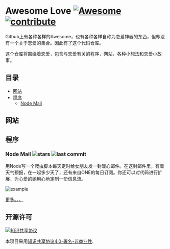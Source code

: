 # Awesome Love [![Awesome](https://awesome.re/badge.svg)](https://awesome.re) [![contribute](https://img.shields.io/badge/-贡献-brightgreen.svg)](contributing-cn.md) 
Github上有各种各样的Awesome，也有各种各样自称为恋爱神器的东西，但却没有一个关于恋爱的集合。因此有了这个代码仓库。

这个仓库将围绕着恋爱，包含与恋爱有关的程序，网站，各种小想法和恋爱小故事。

## 目录

- [网站](#网站)
- [程序](#程序)
  - [Node Mail](#Node-Mail)

## 网站

## 程序
### Node Mail ![stars](https://img.shields.io/github/stars/Vincedream/NodeMail.svg) ![last commit](https://img.shields.io/github/last-commit/Vincedream/NodeMail.svg)
用Node写一个爬虫脚本每天定时给女朋友发一封暖心邮件。在这封邮件里，有着天气预报，在一起多少天了，还有来自ONE的每日订阅。你还可以对代码进行扩展，为心爱的她用心地定制一份信息流。

![example](https://camo.githubusercontent.com/eb44a62a47273be4b9aef2e6bdb54c4d446ff680/687474703a2f2f626c6f677069632e76696e63652e78696e2f32433937313636332d344330322d344344442d384531332d3143373142383137304542342e706e67)

[更多。。。](https://github.com/Vincedream/NodeMail)

## 开源许可

[![知识共享协议](http://i.creativecommons.org/l/by-nc/4.0/88x31.png)](https://creativecommons.org/licenses/by-nc/4.0/)

本项目采用[知识共享协议4.0-署名-非商业性](http://creativecommons.org/licenses/by-nc/4.0/).